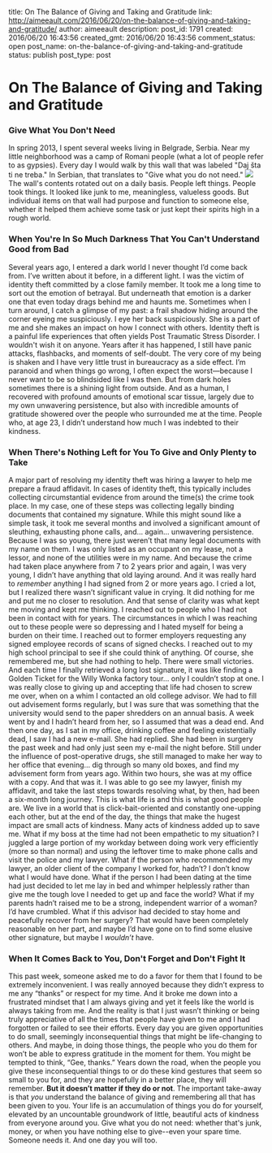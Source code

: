 title: On The Balance of Giving and Taking and Gratitude
link: http://aimeeault.com/2016/06/20/on-the-balance-of-giving-and-taking-and-gratitude/
author: aimeeault
description: 
post_id: 1791
created: 2016/06/20 16:43:56
created_gmt: 2016/06/20 16:43:56
comment_status: open
post_name: on-the-balance-of-giving-and-taking-and-gratitude
status: publish
post_type: post

# On The Balance of Giving and Taking and Gratitude

### Give What You Don't Need

In spring 2013, I spent several weeks living in Belgrade, Serbia. Near my little neighborhood was a camp of Romani people (what a lot of people refer to as gypsies). Every day I would walk by this wall that was labeled "Daj šta ti ne treba." In Serbian, that translates to "Give what you do not need." ![](http://c4.staticflickr.com/3/2941/15097029539_4e8f9d4fe6_h.jpg) The wall's contents rotated out on a daily basis. People left things. People took things. It looked like junk to me, meaningless, valueless goods. But individual items on that wall had purpose and function to someone else, whether it helped them achieve some task or just kept their spirits high in a rough world. 

### When You're In So Much Darkness That You Can't Understand Good from Bad

Several years ago, I entered a dark world I never thought I’d come back from. I’ve written about it before, in a different light. I was the victim of identity theft committed by a close family member. It took me a long time to sort out the emotion of betrayal. But underneath that emotion is a darker one that even today drags behind me and haunts me. Sometimes when I turn around, I catch a glimpse of my past: a frail shadow hiding around the corner eyeing me suspiciously. I eye her back suspiciously. She is a part of me and she makes an impact on how I connect with others. Identity theft is a painful life experiences that often yields Post Traumatic Stress Disorder. I wouldn't wish it on anyone. Years after it has happened, I still have panic attacks, flashbacks, and moments of self-doubt. The very core of my being is shaken and I have very little trust in bureaucracy as a side effect. I’m paranoid and when things go wrong, I often expect the worst—because I never want to be so blindsided like I was then. But from dark holes sometimes there is a shining light from outside. And as a human, I recovered with profound amounts of emotional scar tissue, largely due to my own unwavering persistence, but also with incredible amounts of gratitude showered over the people who surrounded me at the time. People who, at age 23, I didn’t understand how much I was indebted to their kindness. 

### When There's Nothing Left for You To Give and Only Plenty to Take

A major part of resolving my identity theft was hiring a lawyer to help me prepare a fraud affidavit. In cases of identity theft, this typically includes collecting circumstantial evidence from around the time(s) the crime took place. In my case, one of these steps was collecting legally binding documents that contained my signature. While this might sound like a simple task, it took me several months and involved a significant amount of sleuthing, exhausting phone calls, and… again… unwavering persistence. Because I was so young, there just weren’t that many legal documents with my name on them. I was only listed as an occupant on my lease, not a lessor, and none of the utilities were in my name. And because the crime had taken place anywhere from 7 to 2 years prior and again, I was very young, I didn’t have anything that old laying around. And it was really hard to _remember_ anything I had signed from 2 or more years ago. I cried a lot, but I realized there wasn’t significant value in crying. It did nothing for me and put me no closer to resolution. And that sense of clarity was what kept me moving and kept me thinking. I reached out to people who I had not been in contact with for years. The circumstances in which I was reaching out to these people were so depressing and I hated myself for being a burden on their time. I reached out to former employers requesting any signed employee records of scans of signed checks. I reached out to my high school principal to see if she could think of anything. Of course, she remembered me, but she had nothing to help. There were small victories. And each time I finally retrieved a long lost signature, it was like finding a Golden Ticket for the Willy Wonka factory tour… only I couldn’t stop at one. I was really close to giving up and accepting that life had chosen to screw me over, when on a whim I contacted an old college advisor. We had to fill out advisement forms regularly, but I was sure that was something that the university would send to the paper shredders on an annual basis. A week went by and I hadn’t heard from her, so I assumed that was a dead end. And then one day, as I sat in my office, drinking coffee and feeling existentially dead, I saw I had a new e-mail. She had replied. She had been in surgery the past week and had only just seen my e-mail the night before. Still under the influence of post-operative drugs, she still managed to make her way to her office that evening… dig through so many old boxes, and find my advisement form from years ago. Within two hours, she was at my office with a copy. And that was it. I was able to go see my lawyer, finish my affidavit, and take the last steps towards resolving what, by then, had been a six-month long journey. This is what life is and this is what good people are. We live in a world that is click-bait-oriented and constantly one-upping each other, but at the end of the day, the things that make the hugest impact are small acts of kindness. Many acts of kindness added up to save me. What if my boss at the time had not been empathetic to my situation? I juggled a large portion of my workday between doing work very efficiently (more so than normal) and using the leftover time to make phone calls and visit the police and my lawyer. What if the person who recommended my lawyer, an older client of the company I worked for, hadn’t? I don’t know what I would have done. What if the person I had been dating at the time had just decided to let me lay in bed and whimper helplessly rather than give me the tough love I needed to get up and face the world? What if my parents hadn’t raised me to be a strong, independent warrior of a woman? I’d have crumbled. What if this advisor had decided to stay home and peacefully recover from her surgery? That would have been completely reasonable on her part, and maybe I’d have gone on to find some elusive other signature, but maybe I _wouldn’t_ have. 

### When It Comes Back to You, Don't Forget and Don't Fight It

This past week, someone asked me to do a favor for them that I found to be extremely inconvenient. I was really annoyed because they didn’t express to me any “thanks” or respect for my time. And it broke me down into a frustrated mindset that I am always giving and yet it feels like the world is always taking from me. And the reality is that I just wasn’t thinking or being truly appreciative of all the times that people have given to me and I had forgotten or failed to see their efforts. Every day you are given opportunities to do small, seemingly inconsequential things that might be life-changing to others. And maybe, in doing those things, the people who you do them for won’t be able to express gratitude in the moment for them. You might be tempted to think, “Gee, thanks.” Years down the road, when the people you give these inconsequential things to or do these kind gestures that seem so small to you for, and they are hopefully in a better place, they will remember. **But it doesn’t matter if they do or not**. The important take-away is that _you_ understand the balance of giving and remembering all that has been given to you. Your life is an accumulation of things you do for yourself, elevated by an uncountable groundwork of little, beautiful acts of kindness from everyone around you. Give what you do not need: whether that's junk, money, or when you have nothing else to give--even your spare time. Someone needs it. And one day you will too.